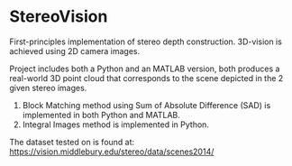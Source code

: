 # StereoVision
First-principles implementation of stereo depth construction. 3D-vision is achieved using 2D camera images.

Project includes both a Python and an MATLAB version, both produces a real-world 3D point cloud that corresponds to the scene depicted in the 2 given stereo images. 

1. Block Matching method using Sum of Absolute Difference (SAD) is implemented in both Python and MATLAB.
2. Integral Images method is implemented in Python. 

The dataset tested on is found at: https://vision.middlebury.edu/stereo/data/scenes2014/
